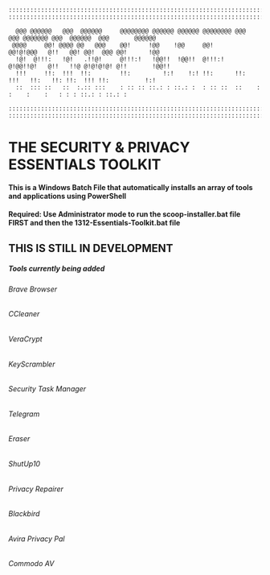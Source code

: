     ::::::::::::::::::::::::::::::::::::::::::::::::::::::::::::::::::::::::::::::::::::::::::::::::::::::::::::::
    ::::::::::::::::::::::::::::::::::::::::::::::::::::::::::::::::::::::::::::::::::::::::::::::::::::::::::::::
                                                                                                                      
      @@@ @@@@@@   @@@  @@@@@@     @@@@@@@@ @@@@@@ @@@@@@ @@@@@@@@ @@@  @@@ @@@@@@@ @@@  @@@@@@  @@@       @@@@@@     
     @@@@     @@! @@@@ @@   @@@    @@!     !@@    !@@     @@!      @@!@!@@@   @!!   @@! @@!  @@@ @@!      !@@         
      !@!  @!!!:   !@!   .!!@!     @!!!:!   !@@!!  !@@!!  @!!!:!   @!@@!!@!   @!!   !!@ @!@!@!@! @!!       !@@!!      
      !!!     !!:  !!!  !!:        !!:         !:!    !:! !!:      !!:  !!!   !!:   !!: !!:  !!! !!:          !:!     
      ::  ::: ::   ::  :.:: :::    : :: :: ::.: : ::.: :  : :: ::  ::    :     :    :    :   : : : ::.: : ::.: :      
                                                                                                                      
    ::::::::::::::::::::::::::::::::::::::::::::::::::::::::::::::::::::::::::::::::::::::::::::::::::::::::::::::
    ::::::::::::::::::::::::::::::::::::::::::::::::::::::::::::::::::::::::::::::::::::::::::::::::::::::::::::::

# THE SECURITY & PRIVACY ESSENTIALS TOOLKIT

#### This is a Windows Batch File that automatically installs an array of tools and applications using PowerShell

#### Required: Use Administrator mode to run the scoop-installer.bat file FIRST and then the 1312-Essentials-Toolkit.bat file

## THIS IS STILL IN DEVELOPMENT

##### Tools currently being added
###### Brave Browser
###### CCleaner
###### VeraCrypt
###### KeyScrambler
###### Security Task Manager
###### Telegram
###### Eraser
###### ShutUp10
###### Privacy Repairer
###### Blackbird
###### Avira Privacy Pal
###### Commodo AV

